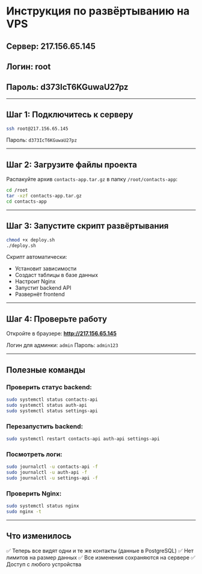 # Инструкция по развёртыванию на VPS

## Сервер: 217.156.65.145
## Логин: root
## Пароль: d373IcT6KGuwaU27pz

---

## Шаг 1: Подключитесь к серверу

```bash
ssh root@217.156.65.145
```

Пароль: `d373IcT6KGuwaU27pz`

---

## Шаг 2: Загрузите файлы проекта

Распакуйте архив `contacts-app.tar.gz` в папку `/root/contacts-app`:

```bash
cd /root
tar -xzf contacts-app.tar.gz
cd contacts-app
```

---

## Шаг 3: Запустите скрипт развёртывания

```bash
chmod +x deploy.sh
./deploy.sh
```

Скрипт автоматически:
- Установит зависимости
- Создаст таблицы в базе данных
- Настроит Nginx
- Запустит backend API
- Развернёт frontend

---

## Шаг 4: Проверьте работу

Откройте в браузере: **http://217.156.65.145**

Логин для админки: `admin`
Пароль: `admin123`

---

## Полезные команды

### Проверить статус backend:
```bash
sudo systemctl status contacts-api
sudo systemctl status auth-api
sudo systemctl status settings-api
```

### Перезапустить backend:
```bash
sudo systemctl restart contacts-api auth-api settings-api
```

### Посмотреть логи:
```bash
sudo journalctl -u contacts-api -f
sudo journalctl -u auth-api -f
sudo journalctl -u settings-api -f
```

### Проверить Nginx:
```bash
sudo systemctl status nginx
sudo nginx -t
```

---

## Что изменилось

✅ Теперь все видят одни и те же контакты (данные в PostgreSQL)
✅ Нет лимитов на размер данных
✅ Все изменения сохраняются на сервере
✅ Доступ с любого устройства
